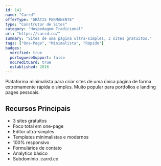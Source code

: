 ```yaml
---
id: 141
name: "Carrd"
offerType: "GRÁTIS PERMANENTE"
type: "Construtor de Sites"
category: "Hospedagem Tradicional"
url: "https://carrd.co/"
summary: "Sites de uma página ultra-simples, 3 sites gratuitos."
tags: ["One-Page", "Minimalista", "Rápido"]
badges:
  verified: true
  portugueseSupport: false
  noCreditCard: true
  established: 2016
---
```


Plataforma minimalista para criar sites de uma única página de forma extremamente rápida e simples. Muito popular para portfolios e landing pages pessoais.

## Recursos Principais

- 3 sites gratuitos
- Foco total em one-page
- Editor ultra-simples
- Templates minimalistas e modernos
- 100% responsivo
- Formulários de contato
- Analytics básico
- Subdomínio .carrd.co

